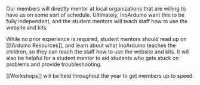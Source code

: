 Our members will directly mentor at local organizations that are willing to have us on some sort of schedule. Ultimately, InoArduino want this to be fully independent, and the student mentors will teach staff how to use the website and kits.

While no prior experience is required, student mentors should read up on [[!Arduino Resources]], and learn about what InoArduino teaches the children, so they can teach the staff how to use the website and kits. It will also be helpful for a student mentor to aid students who gets stuck on problems and provide troubleshooting.

[[Workshops]] will be held throughout the year to get members up to speed.

